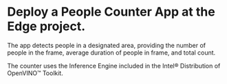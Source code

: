 # Deploy a People Counter App at the Edge project.

The app detects people in a designated area, providing the number of people in the frame, 
average duration of people in frame, and total count.

The counter uses the Inference Engine included in the Intel® Distribution of OpenVINO™ Toolkit.
